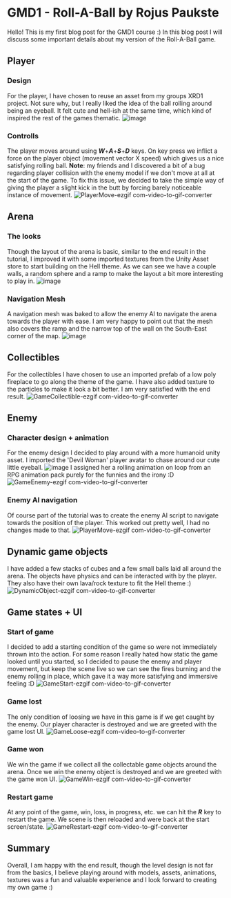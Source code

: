 
# GMD1 - Roll-A-Ball by Rojus Paukste
Hello! This is my first blog post for the GMD1 course :) In this blog post I will discuss some important details about my version of the Roll-A-Ball game. 
## Player
### Design
For the player, I have chosen to reuse an asset from my groups XRD1 project. Not sure why, but I really liked the idea of the ball rolling around being an eyeball. It felt cute and hell-ish at the same time, which kind of inspired the rest of the games thematic. 
![image](https://github.com/user-attachments/assets/b2be8039-2116-4300-bb96-e8c2c27c67d6)
### Controlls
The player moves around using ***W***+***A***+***S***+***D*** keys. On key press we inflict a force on the player object (movement vector X speed) which gives us a nice satisfying rolling ball. **Note**: my friends and I discovered a bit of a bug regarding player collision with the enemy model if we don't move at all at the start of the game. To fix this issue, we decided to take the simple way of giving the player a slight kick in the butt by forcing barely noticeable instance of movement.
![PlayerMove-ezgif com-video-to-gif-converter](https://github.com/user-attachments/assets/005d9419-affa-464f-a3cb-f47237b1905e)
## Arena
### The looks
Though the layout of the arena is basic, similar to the end result in the tutorial, I improved it with some imported textures from the Unity Asset store to start building on the Hell theme. As we can see we have a couple walls, a random sphere and a ramp to make the layout a bit more interesting to play in.
![image](https://github.com/user-attachments/assets/bdecd03e-ef59-4000-ae5d-5c07b9d8a6dd)
### Navigation Mesh
A navigation mesh was baked to allow the enemy AI to navigate the arena towards the player with ease. I am very happy to point out that the mesh also covers the ramp and the narrow top of the wall on the South-East corner of the map. 
![image](https://github.com/user-attachments/assets/d55789f4-7ed2-48f3-84c2-a20a5ac18b41)
## Collectibles
For the collectibles I have chosen to use an imported prefab of a low poly fireplace to go along the theme of the game. I have also added texture to the particles to make it look a bit better. I am very satisfied with the end result.
![GameCollectible-ezgif com-video-to-gif-converter](https://github.com/user-attachments/assets/274971f7-23fe-4059-aa62-2ee11bebfb3c)
## Enemy
### Character design + animation
For the enemy design I decided to play around with a more humanoid unity asset. I imported the 'Devil Woman' player avatar to chase around our cute little eyeball. 
![image](https://github.com/user-attachments/assets/2d5d67c2-cd82-4957-8215-c8933a3ae020)
I assigned her a rolling animation on loop from an RPG animation pack purely for the funnies and the irony :D
![GameEnemy-ezgif com-video-to-gif-converter](https://github.com/user-attachments/assets/b7010656-92d6-4edb-b404-173e13fcfd0d)
### Enemy AI navigation
Of course part of the tutorial was to create the enemy AI script to navigate towards the position of the player. This worked out pretty well, I had no changes made to that. 
![PlayerMove-ezgif com-video-to-gif-converter](https://github.com/user-attachments/assets/2bd7c02c-0116-4ab0-9c8a-68338943e751)
## Dynamic game objects
I have added a few stacks of cubes and a few small balls laid all around the arena. The objects have physics and can be interacted with by the player. They also have their own lava/rock texture to fit the Hell theme :)
![DynamicObject-ezgif com-video-to-gif-converter](https://github.com/user-attachments/assets/763a5857-116b-42ea-8aec-0c1ad1274f1b)
## Game states + UI
### Start of game
I decided to add a starting condition of the game so were not immediately thrown into the action. For some reason I really hated how static the game looked until you started, so I decided to pause the enemy and player movement, but keep the scene live so we can see the fires burning and the enemy rolling in place, which gave it a way more satisfying and immersive feeling :D
![GameStart-ezgif com-video-to-gif-converter](https://github.com/user-attachments/assets/72b3e6e5-5dc2-46b9-a736-35ef7121aa1a)
### Game lost
The only condition of loosing we have in this game is if we get caught by the enemy. Our player character is destroyed and we are greeted with the game lost UI.
![GameLoose-ezgif com-video-to-gif-converter](https://github.com/user-attachments/assets/aebf1527-38f4-4a67-80f3-c96f06ffa482)
### Game won
We win the game if we collect all the collectable game objects around the arena. Once we win the enemy object is destroyed and we are greeted with the game won UI.
![GameWin-ezgif com-video-to-gif-converter](https://github.com/user-attachments/assets/10a4a288-1fd6-4cee-b8df-3fcddeb6ae6d)
### Restart game
At any point of the game, win, loss, in progress, etc. we can hit the ***R*** key to restart the game. We scene is then reloaded and were back at the start screen/state.
![GameRestart-ezgif com-video-to-gif-converter](https://github.com/user-attachments/assets/eb0e759b-f04d-4dc8-b595-e9a2796230e0)
## Summary
Overall, I am happy with the end result, though the level design is not far from the basics, I believe playing around with models, assets, animations, textures was a fun and valuable experience and I look forward to creating my own game :)
